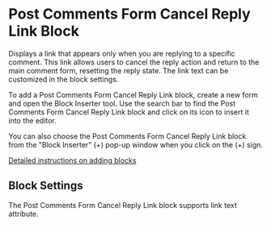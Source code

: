 # Post Comments Form Cancel Reply Link Block

Displays a link that appears only when you are replying to a specific comment. This link allows users to cancel the reply action and return to the main comment form, resetting the reply state. The link text can be customized in the block settings.

To add a Post Comments Form Cancel Reply Link block, create a new form and open the Block Inserter tool. Use the search bar to find the Post Comments Form Cancel Reply Link block and click on its icon to insert it into the editor.

You can also choose the Post Comments Form Cancel Reply Link block from the "Block Inserter" (+) pop-up window when you click on the (+) sign.

[Detailed instructions on adding blocks](https://wordpress.org/documentation/article/adding-a-new-block/)

## Block Settings

The Post Comments Form Cancel Reply Link block supports link text attribute.
